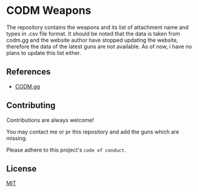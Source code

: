 
# CODM Weapons

The repository contains the weapons and its list of attachment name and types in .csv file format. It should be noted that the data is taken from codm.gg and the website author have stopped updating the website, therefore the data of the latest guns are not available. As of now, i have no plans to update this list either. 


## References

 - [CODM.gg](https://codm.gg/)



## Contributing

Contributions are always welcome!

You may contact me or pr this repository and add the guns which are missing. 

Please adhere to this project's `code of conduct`.


## License

[MIT](https://choosealicense.com/licenses/mit/)

